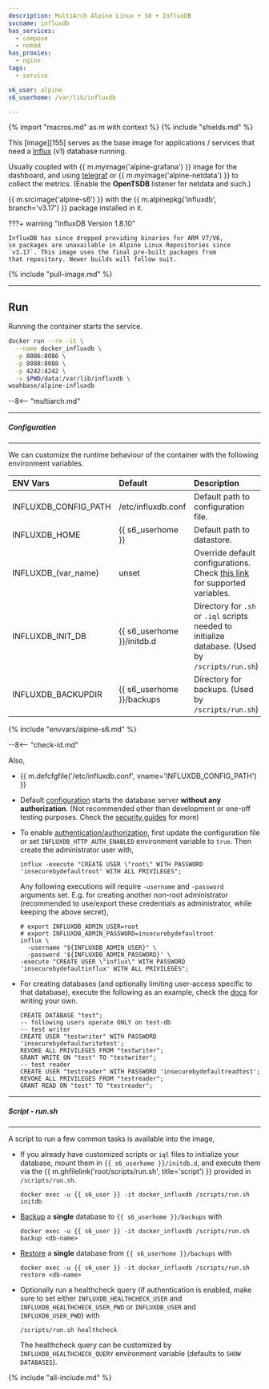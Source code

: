 ```yaml
---
description: MultiArch Alpine Linux + S6 + InfluxDB
svcname: influxdb
has_services:
  - compose
  - nomad
has_proxies:
  - nginx
tags:
  - service

s6_user: alpine
s6_userhome: /var/lib/influxdb

---
```


{% import "macros.md" as m with context %}
{% include "shields.md" %}

This [image][155] serves as the base image for applications
/ services that need a [Influx][1] (v1) database running.

Usually coupled with {{ m.myimage('alpine-grafana') }} image for
the dashboard, and using [telegraf][2] or {{
m.myimage('alpine-netdata') }} to collect the metrics.
(Enable the **OpenTSDB** listener for netdata and such.)

{{ m.srcimage('alpine-s6') }} with the {{
m.alpinepkg('influxdb', branch='v3.17') }} package installed in
it.

???+ warning "InfluxDB Version 1.8.10"

    InfluxDB has since dropped providing binaries for ARM V7/V6,
    so packages are unavailable in Alpine Linux Repositories since
    `v3.17`. This image uses the final pre-built packages from
    that repository. Newer builds will follow suit.

{% include "pull-image.md" %}

---
Run
---

Running the container starts the service.

``` sh
docker run --rm -it \
  --name docker_influxdb \
  -p 8086:8086 \
  -p 8088:8088 \
  -p 4242:4242 \
  -v $PWD/data:/var/lib/influxdb \
woahbase/alpine-influxdb
```

--8<-- "multiarch.md"

---
##### Configuration
---

We can customize the runtime behaviour of the container with the
following environment variables.

| ENV Vars             | Default                    | Description
| :---                 | :---                       | :---
| INFLUXDB_CONFIG_PATH | /etc/influxdb.conf         | Default path to configuration file.
| INFLUXDB_HOME        | {{ s6_userhome }}          | Default path to datastore.
| INFLUXDB_(var_name)  | unset                      | Override default configurations. Check [this link][3] for supported variables.
| INFLUXDB_INIT_DB     | {{ s6_userhome }}/initdb.d | Directory for `.sh` or `.iql` scripts needed to initialize database. (Used by `/scripts/run.sh`)
| INFLUXDB_BACKUPDIR   | {{ s6_userhome }}/backups  | Directory for backups. (Used by `/scripts/run.sh`)
{% include "envvars/alpine-s6.md" %}

--8<-- "check-id.md"

Also,

* {{ m.defcfgfile('/etc/influxdb.conf', vname='INFLUXDB_CONFIG_PATH') }}

* Default [configuration][3] starts the database server **without any
  authorization**. (Not recommended other than development
  or one-off testing purposes. Check the [security guides][6] for more)

* To enable [authentication/authorization][4],
  first update the configuration file or set
  `INFLUXDB_HTTP_AUTH_ENABLED` environment variable to `true`.
  Then create the administrator user with,
  ```
  influx -execute "CREATE USER \"root\" WITH PASSWORD 'insecurebydefaultroot' WITH ALL PRIVILEGES";
  ```
  Any following executions will require `-username` and
  `-password` arguments set. E.g. for creating another non-root
  administrator (recommended to use/export these credentials as
  administrator, while keeping the above secret),
  ```
  # export INFLUXDB_ADMIN_USER=root
  # export INFLUXDB_ADMIN_PASSWORD=insecurebydefaultroot
  influx \
    -username "${INFLUXDB_ADMIN_USER}" \
    -password '${INFLUXDB_ADMIN_PASSWORD}' \
  -execute "CREATE USER \"influx\" WITH PASSWORD 'insecurebydefaultinflux' WITH ALL PRIVILEGES";
  ```

* For creating databases (and optionally limiting user-access
  specific to that database), execute the following as an example,
  check the [docs][5] for writing your own.
  ```
  CREATE DATABASE "test";
  -- following users operate ONLY on test-db
  -- test writer
  CREATE USER "testwriter" WITH PASSWORD 'insecurebydefaultwritetest';
  REVOKE ALL PRIVILEGES FROM "testwriter";
  GRANT WRITE ON "test" TO "testwriter";
  -- test reader
  CREATE USER "testreader" WITH PASSWORD 'insecurebydefaultreadtest';
  REVOKE ALL PRIVILEGES FROM "testreader";
  GRANT READ ON "test" TO "testreader";
  ```

---
##### Script - run.sh
---

A script to run a few common tasks is available into the image,

* If you already have customized scripts or `iql` files to
  initialize your database, mount them in `{{ s6_userhome
  }}/initdb.d`, and execute them via the {{
  m.ghfilelink('root/scripts/run.sh', title='script') }}
  provided in `/scripts/run.sh`.
  ```
  docker exec -u {{ s6_user }} -it docker_influxdb /scripts/run.sh initdb
  ```

* [Backup][7] a **single** database to `{{ s6_userhome }}/backups` with
  ```
  docker exec -u {{ s6_user }} -it docker_influxdb /scripts/run.sh backup <db-name>
  ```

* [Restore][7] a **single** database from `{{ s6_userhome }}/backups` with
  ```
  docker exec -u {{ s6_user }} -it docker_influxdb /scripts/run.sh restore <db-name>
  ```

* Optionally run a healthcheck query (if authentication is
  enabled, make sure to set either `INFLUXDB_HEALTHCHECK_USER` and
  `INFLUXDB_HEALTHCHECK_USER_PWD` or `INFLUXDB_USER` and
  `INFLUXDB_USER_PWD`) with
  ```
  /scripts/run.sh healthcheck
  ```
  The healthcheck query can be customized by `INFLUXDB_HEALTHCHECK_QUERY`
  environment variable (defaults to `SHOW DATABASES`).

[1]: https://www.influxdata.com
[2]: https://www.influxdata.com/time-series-platform/telegraf/
[3]: https://docs.influxdata.com/influxdb/v1/administration/config/
[4]: https://docs.influxdata.com/influxdb/v1/administration/authentication_and_authorization/
[5]: https://docs.influxdata.com/influxdb/v1/query_language/spec/
[6]: https://docs.influxdata.com/influxdb/v1/administration/security/
[7]: https://docs.influxdata.com/influxdb/v1/administration/backup_and_restore/

{% include "all-include.md" %}
